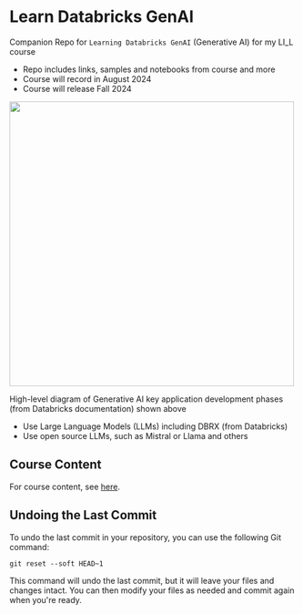 # Learn Databricks GenAI

Companion Repo for `Learning Databricks GenAI` (Generative AI) for my LI_L course 
- Repo includes links, samples and notebooks from course and more
- Course will record in August 2024
- Course will release Fall 2024

<kbd><img src="https://www.databricks.com/en-website-assets/static/8eccd00184d50da8ba9866225e0fa062/25630.png" width=500></kbd>

High-level diagram of Generative AI key application development phases (from Databricks documentation) shown above
- Use Large Language Models (LLMs) including DBRX (from Databricks) 
- Use open source LLMs, such as Mistral or Llama and others

## Course Content

For course content, see [here](course.md).

## Undoing the Last Commit

To undo the last commit in your repository, you can use the following Git command:

```
git reset --soft HEAD~1
```

This command will undo the last commit, but it will leave your files and changes intact. You can then modify your files as needed and commit again when you're ready.
